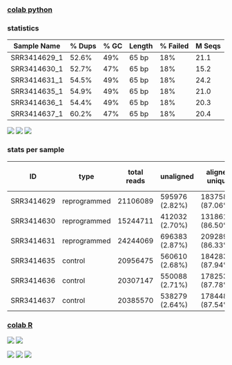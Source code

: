 ### [colab python](https://colab.research.google.com/drive/1fRkn4s6_SLthwDVrtcScgneFUeIv6Ei0?usp=sharing)

### statistics

Sample Name  | % Dups | % GC | Length | % Failed | M Seqs
-------------|--------|------|--------|----------|-------
SRR3414629_1 | 52.6%  | 49%  | 65 bp  | 18%      | 21.1
SRR3414630_1 | 52.7%  | 47%  | 65 bp  | 18%      | 15.2
SRR3414631_1 | 54.5%  | 49%  | 65 bp  | 18%      | 24.2
SRR3414635_1 | 54.9%  | 49%  | 65 bp  | 18%      | 21.0
SRR3414636_1 | 54.4%  | 49%  | 65 bp  | 18%      | 20.3
SRR3414637_1 | 60.2%  | 47%  | 65 bp  | 18%      | 20.4

![](images/1.png)
![](images/2.png)
![](images/3.png)

### stats per sample

ID         | type          | total reads | unaligned      | aligned unique    | aligned non-unique
-----------|---------------|-------------|----------------|-------------------|-------------------
SRR3414629 | reprogrammed  | 21106089    | 595976 (2.82%) | 18375887 (87.06%) | 2134226 (10.11%)
SRR3414630 | reprogrammed  | 15244711    | 412032 (2.70%) | 13186133 (86.50%) | 1646546 (10.80%)
SRR3414631 | reprogrammed  | 24244069    | 696383 (2.87%) | 20928937 (86.33%) | 2618749 (10.80%)
SRR3414635 | control       | 20956475    | 560610 (2.68%) | 18428314 (87.94%) | 1967551 (9.39%)
SRR3414636 | control       | 20307147    | 550088 (2.71%) | 17825374 (87.78%) | 1931685 (9.51%)
SRR3414637 | control       | 20385570    | 538279 (2.64%) | 17844855 (87.54%) | 2002436 (9.82%)

### [colab R](https://colab.research.google.com/drive/1hjbfdSDsqYJTwIBBUZzMzDl9adN47tYG?usp=sharing)

![](images/4.png)
![](images/5.png)

![](images/6.png)
![](images/7.png)
![](images/8.png)
